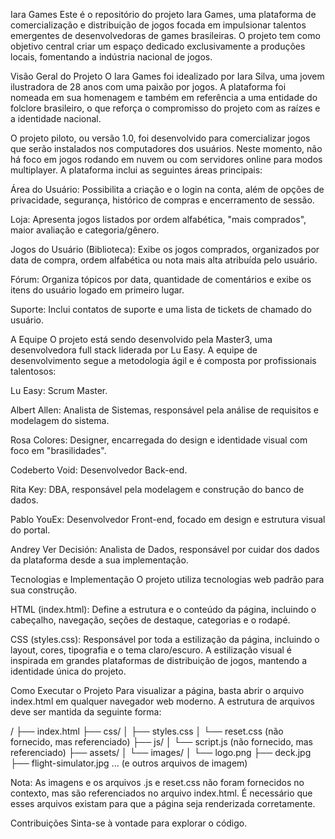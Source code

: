 Iara Games
Este é o repositório do projeto Iara Games, uma plataforma de comercialização e distribuição de jogos focada em impulsionar talentos emergentes de desenvolvedoras de games brasileiras. O projeto tem como objetivo central criar um espaço dedicado exclusivamente a produções locais, fomentando a indústria nacional de jogos.

Visão Geral do Projeto
O Iara Games foi idealizado por Iara Silva, uma jovem ilustradora de 28 anos com uma paixão por jogos. A plataforma foi nomeada em sua homenagem e também em referência a uma entidade do folclore brasileiro, o que reforça o compromisso do projeto com as raízes e a identidade nacional.

O projeto piloto, ou versão 1.0, foi desenvolvido para comercializar jogos que serão instalados nos computadores dos usuários. Neste momento, não há foco em jogos rodando em nuvem ou com servidores online para modos multiplayer. A plataforma inclui as seguintes áreas principais:

Área do Usuário: Possibilita a criação e o login na conta, além de opções de privacidade, segurança, histórico de compras e encerramento de sessão.

Loja: Apresenta jogos listados por ordem alfabética, "mais comprados", maior avaliação e categoria/gênero.

Jogos do Usuário (Biblioteca): Exibe os jogos comprados, organizados por data de compra, ordem alfabética ou nota mais alta atribuída pelo usuário.

Fórum: Organiza tópicos por data, quantidade de comentários e exibe os itens do usuário logado em primeiro lugar.

Suporte: Inclui contatos de suporte e uma lista de tickets de chamado do usuário.

A Equipe
O projeto está sendo desenvolvido pela Master3, uma desenvolvedora full stack liderada por Lu Easy. A equipe de desenvolvimento segue a metodologia ágil e é composta por profissionais talentosos:

Lu Easy: Scrum Master.

Albert Allen: Analista de Sistemas, responsável pela análise de requisitos e modelagem do sistema.

Rosa Colores: Designer, encarregada do design e identidade visual com foco em "brasilidades".

Codeberto Void: Desenvolvedor Back-end.

Rita Key: DBA, responsável pela modelagem e construção do banco de dados.

Pablo YouEx: Desenvolvedor Front-end, focado em design e estrutura visual do portal.

Andrey Ver Decisión: Analista de Dados, responsável por cuidar dos dados da plataforma desde a sua implementação.

Tecnologias e Implementação
O projeto utiliza tecnologias web padrão para sua construção.

HTML (index.html): Define a estrutura e o conteúdo da página, incluindo o cabeçalho, navegação, seções de destaque, categorias e o rodapé.

CSS (styles.css): Responsável por toda a estilização da página, incluindo o layout, cores, tipografia e o tema claro/escuro. A estilização visual é inspirada em grandes plataformas de distribuição de jogos, mantendo a identidade única do projeto.

Como Executar o Projeto
Para visualizar a página, basta abrir o arquivo index.html em qualquer navegador web moderno. A estrutura de arquivos deve ser mantida da seguinte forma:

/
├── index.html
├── css/
│   ├── styles.css
│   └── reset.css (não fornecido, mas referenciado)
├── js/
│   └── script.js (não fornecido, mas referenciado)
├── assets/
│   └── images/
│       └── logo.png
├── deck.jpg
├── flight-simulator.jpg
... (e outros arquivos de imagem)

Nota: As imagens e os arquivos .js e reset.css não foram fornecidos no contexto, mas são referenciados no arquivo index.html. É necessário que esses arquivos existam para que a página seja renderizada corretamente.

Contribuições
Sinta-se à vontade para explorar o código.